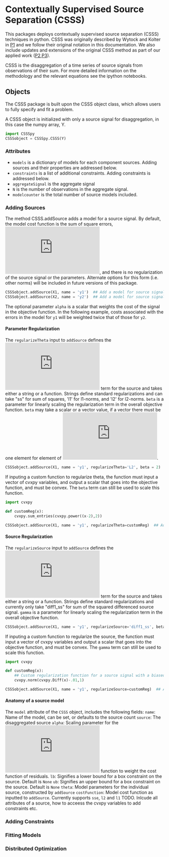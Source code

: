 # Contextually Supervised Source Separation (CSSS)
This packages deploys contextually supervised source separation (CSSS) techniques in python. CSSS was originally described by Wytock and Kolter in [P1](http://www.aaai.org/ocs/index.php/AAAI/AAAI14/paper/download/8629/8460) and we follow their original notation in this documentation.  We also include updates and extensions of the original CSSS method as part of our applied work ([P2](https://www.sciencedirect.com/science/article/pii/S2352467717301169),[P3](http://delivery.acm.org/10.1145/3000000/2996419/p259-kara.pdf?ip=73.116.42.185&id=2996419&acc=CHORUS&key=4D4702B0C3E38B35%2E4D4702B0C3E38B35%2E4D4702B0C3E38B35%2E6D218144511F3437&__acm__=1521136405_682443df836c2c91d837ba9d2195493b)). 	

CSSS is the disaggregation of a time series of source signals from observations of their sum. For more detailed information on the methodology and the relevant equations see the ipython notebooks.

## Objects
The CSSS package is built upon the CSSS object class, which allows users to fully specify and fit a problem.

A CSSS object is initialized with only a source signal for disaggregation, in this case the numpy array, Y.
```python
import CSSSpy
CSSSobject = CSSSpy.CSSS(Y)
```

### Attributes
- `models` is a dictionary of models for each component sources.  Adding sources and their properties are addressed below.
- `constraints` is a list of additional constraints. Adding constraints is addressed below.
- `aggregateSignal` is the aggregate signal
- `N` is the number of observations in the aggregate signal.
- `modelcounter` is the total number of source models included.

### Adding Sources
The method CSSS.addSource adds a model for a source signal. By default, the model cost function is the sum of square errors, ![](https://latex.codecogs.com/png.latex?%5Cinline%20%5Cdpi%7B100%7D%20%5Cleft%7C%5Cleft%7C%20y_i%20-%20X_i%20%5Ctheta_i%20%5Cright%7C%5Cright%7C_2%5E2), and there is no regularization of the source signal or the parameters. Alternate options for this form (i.e. other norms) will be included in future versions of this package.
```python
CSSSobject.addSource(X1, name = 'y1')  ## Add a model for source signal y1
CSSSobject.addSource(X2, name = 'y2')  ## Add a model for source signal y2
```
The optional parameter `alpha` is a scalar that weights the cost of the signal in the objective function. In the following example, costs associated with the errors in the model for `y1` will be weighted twice that of those for `y2`.

#### Parameter Regularization
The `regularizeTheta` input to `addSource` defines the ![](https://latex.codecogs.com/gif.latex?h_i%28%29) term for the source and takes either a string or a function. Strings define standard regularizations and can take "ss" for sum of squares, 'l1' for l1-norms, and 'l2' for l2-norms. `beta` is a parameter for linearly scaling the regularization term in the overall objective function. `beta` may take a scalar or a vector value, if a vector there must be one element for element of ![](https://latex.codecogs.com/gif.latex?%24%5Ctheta_i%24).
```python
CSSSobject.addSource(X1, name = 'y1', regularizeTheta='L2', beta = 2)  ## Add a model for source signal y1
```

If inputing a custom function to regularize theta, the function must input a vector of cvxpy variables, and output a scalar that goes into the objective function, and must be convex. The `beta` term can still be used to scale this function.
```python
import cvxpy

def customReg(x):
	cvxpy.sum_entries(cvxpy.power((x-2),2))

CSSSobject.addSource(X1, name = 'y1', regularizeTheta=customReg)  ## Add a model for source signal y1
```

#### Source Regularization
The `regularizeSource` input to `addSource` defines the ![](https://latex.codecogs.com/gif.latex?g_i%28%29) term for the source and takes either a string or a function. Strings define standard regularizations and currently only take "diff1_ss" for sum of the squared differenced source signal. `gamma` is a parameter for linearly scaling the regularization term in the overall objective function.
```python
CSSSobject.addSource(X1, name = 'y1', regularizeSource='diff1_ss', beta = .1)  ## Add a model for source signal y1
```

If inputing a custom function to regularize the source, the function must input a vector of cvxpy variables and output a scalar that goes into the objective function, and must be convex. The `gamma` term can still be used to scale this function.
```python
import cvxpy

def customReg(x):
	## Custom regularization function for a source signal with a biased increase
	cvxpy.norm(cvxpy.Diff(x)-.01,1)

CSSSobject.addSource(X1, name = 'y1', regularizeSource=customReg)  ## Add a model for source signal y1
```

#### Anatomy of a source model
The `model` attribute of the `CSSS` object, includes the following fields:
`name`: Name of the model, can be set, or defaults to the source count
`source`: The disaggregated source
`alpha`: Scaling parameter for the ![](https://latex.codecogs.com/gif.latex?%5Cell_i%28%29) function to weight the cost function of residuals.
`lb`: Signifies a lower bound for a box constraint on the source. Default is `None`
`ub`: Signifies an upper bound for a box constraint on the source. Default is `None`
`theta`: Model parameters for the individual source, constructed by `addSource`
`costFunction`: Model cost function as inputted to `addSource`. Currently supports `sse`, `l2` and `l1`
TODO.  Inlcude all attributes of a source, how to acceess the cvxpy variables to add constraints etc.

### Adding Constraints

### Fitting Models

### Distributed Optimization
